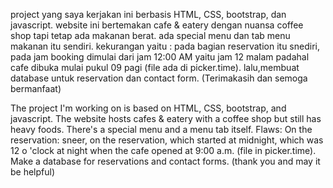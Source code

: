 project yang saya kerjakan ini berbasis HTML, CSS, bootstrap, dan javascript.
website ini bertemakan cafe & eatery dengan nuansa coffee shop tapi tetap ada makanan berat.
ada special menu dan tab menu makanan itu sendiri.
kekurangan yaitu :
pada bagian reservation itu snediri, pada jam booking dimulai dari jam 12:00 AM yaitu jam 12 malam padahal cafe dibuka mulai pukul 09 pagi (file ada di picker.time).
lalu,membuat database untuk reservation dan contact form.
(Terimakasih dan semoga bermanfaat)

The project I'm working on is based on HTML, CSS, bootstrap, and javascript.
The website hosts cafes & eatery with a coffee shop but still has heavy foods.
There's a special menu and a menu tab itself.
Flaws:
On the reservation: sneer, on the reservation, which started at midnight, which was 12 o 'clock at night when the cafe opened at 9:00 a.m. (file in picker.time).
Make a database for reservations and contact forms.
(thank you and may it be helpful)

